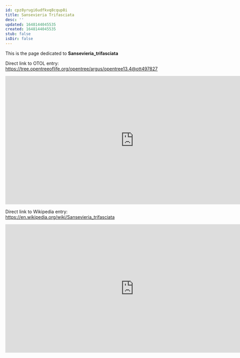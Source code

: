 ```yaml
---
id: cpz8yrugi6udfkvq8cqup8i
title: Sansevieria Trifasciata
desc: ''
updated: 1648144045535
created: 1648144045535
stub: false
isDir: false
---
```

This is the page dedicated to **Sansevieria_trifasciata**


Direct link to OTOL entry: https://tree.opentreeoflife.org/opentree/argus/opentree13.4@ott497827



<html>
    <body>
    <iframe src="https://tree.opentreeoflife.org/opentree/argus/opentree13.4@ott497827"
    width="800" height="400" frameborder="0" allowfullscreen> </iframe>
    </body>
</html>
    


Direct link to Wikipedia entry: https://en.wikipedia.org/wiki/Sansevieria_trifasciata



<html>
    <body>
    <iframe src="https://en.wikipedia.org/wiki/Sansevieria_trifasciata"
    width="800" height="400" frameborder="0" allowfullscreen> </iframe>
    </body>
</html>
    
